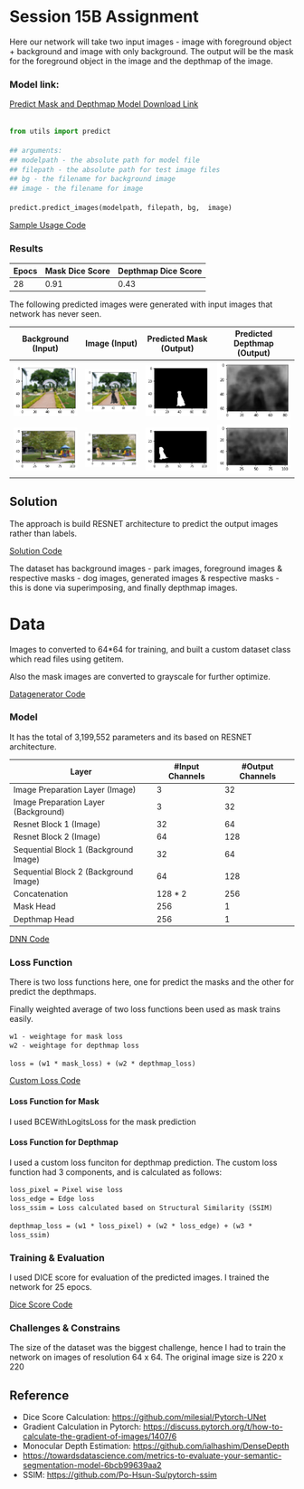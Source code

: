 # Session 15B Assignment

Here our network will take two input images - image with foreground object + background and image with only background. The output will be the mask for the foreground object in the image and the depthmap of the image.

### Model link:

[Predict Mask and Depthmap Model Download Link](https://drive.google.com/file/d/15hvGSwYbz_ChiRo89zydrm8aoABLjcJ7/view?usp=sharing) <br/>

```python

from utils import predict

## arguments:
## modelpath - the absolute path for model file
## filepath - the absolute path for test image files
## bg - the filename for background image
## image - the filename for image

predict.predict_images(modelpath, filepath, bg,  image)
```
[Sample Usage Code](S15_SamplePredict.ipynb)

### Results ###

|    Epocs     |  Mask Dice Score   |    Depthmap Dice Score  |
| ---------------- | -------------- | ------------------ |
| 28 |   0.91 |  0.43 |

The following predicted images were generated with input images that network has never seen.

|    Background (Input)     |     Image (Input)    |    Predicted Mask (Output)  | Predicted Depthmap (Output) |
| ---------------- | ---------------- | -------------- | ------------------ |
| <img src="assets/bg1.png" width="150" >  |  <img src="assets/img1.png" width="150" > |  <img src="assets/mask1.png" width="150" > |  <img src="assets/depthmap1.png" width="150" > |
| <img src="assets/bg2.png" width="150" >  |  <img src="assets/img2.png" width="150" > |  <img src="assets/mask2.png" width="150" > |  <img src="assets/depthmap2.png" width="150" > |

## Solution

The approach is build RESNET architecture to predict the output images rather than labels.

[Solution Code](S15_Mask_and_Depthmap_Prediction.ipynb)

The dataset has background images - park images, foreground images & respective masks - dog images, generated images & respective masks - this is done via superimposing, and finally depthmap images.

# Data 

Images to converted to 64*64 for training, and built a custom dataset class which read files using getitem.

Also the mask images are converted to grayscale for further optimize.

[Datagenerator Code](utils/dataprep.py)

### Model

It has the total of 3,199,552 parameters and its based on RESNET architecture.

|    Layer     | #Input Channels    |    #Output Channels |
| ------------ | ------------------ | ------------------- |
| Image Preparation Layer (Image) | 3 |  32 |
| Image Preparation Layer (Background) | 3 |  32 |
| Resnet Block 1 (Image) | 32 |  64 |
| Resnet Block 2 (Image) | 64 | 128 |
| Sequential Block 1 (Background Image) | 32 | 64 |
| Sequential Block 2 (Background Image) | 64 | 128 |
| Concatenation | 128 * 2  |  256 | |
| Mask Head | 256 |  1  |
| Depthmap Head | 256  |  1 |

[DNN Code](model/dnn.py)

### Loss Function

There is two loss functions here, one for predict the masks and the other for predict the depthmaps.

Finally weighted average of two loss functions been used as mask trains easily.

```
w1 - weightage for mask loss
w2 - weightage for depthmap loss

loss = (w1 * mask_loss) + (w2 * depthmap_loss)

```
[Custom Loss Code](utils/customloss.py)

#### Loss Function for Mask
I used BCEWithLogitsLoss for the mask prediction

#### Loss Function for Depthmap
I used a custom loss funciton for depthmap prediction. The custom loss function had 3 components, and is calculated as follows:

```
loss_pixel = Pixel wise loss
loss_edge = Edge loss
loss_ssim = Loss calculated based on Structural Similarity (SSIM)

depthmap_loss = (w1 * loss_pixel) + (w2 * loss_edge) + (w3 * loss_ssim) 

```

### Training & Evaluation 
I used DICE score for evaluation of the predicted images. I trained the network for 25 epocs.

[Dice Score Code](utils/dice.py)

### Challenges & Constrains
The size of the dataset was the biggest challenge, hence I had to train the network on images of resolution 64 x 64. The original image size is 220 x 220


## Reference
* Dice Score Calculation: https://github.com/milesial/Pytorch-UNet
* Gradient Calculation in Pytorch: https://discuss.pytorch.org/t/how-to-calculate-the-gradient-of-images/1407/6
* Monocular Depth Estimation: https://github.com/ialhashim/DenseDepth
* https://towardsdatascience.com/metrics-to-evaluate-your-semantic-segmentation-model-6bcb99639aa2
* SSIM: https://github.com/Po-Hsun-Su/pytorch-ssim
